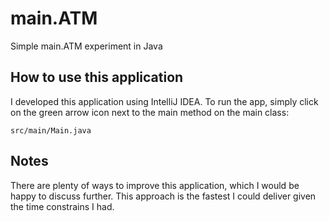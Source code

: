 # main.ATM

Simple main.ATM experiment in Java

## How to use this application

I developed this application using IntelliJ IDEA. To run the app, simply click on the green arrow icon next to the main method on the main class:

```
src/main/Main.java
```

## Notes

There are plenty of ways to improve this application, which I would be happy to discuss further. This approach is the fastest I could deliver given the time constrains I had.
